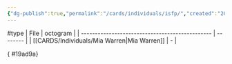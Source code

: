 ```yaml
---
{"dg-publish":true,"permalink":"/cards/individuals/isfp/","created":"2023-04-28T19:43:54.478+02:00","updated":"2023-05-02T11:09:34.046+02:00"}
---
```


#type
| File                                            | octogram |
| ----------------------------------------------- | -------- |
| [[CARDS/Individuals/Mia Warren\|Mia Warren]] | \-       |

{ #19ad9a}


